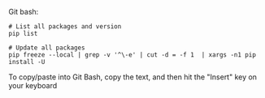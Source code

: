 Git bash:

~~~
# List all packages and version
pip list

# Update all packages
pip freeze --local | grep -v '^\-e' | cut -d = -f 1  | xargs -n1 pip install -U
~~~

To copy/paste into Git Bash, copy the text, and then hit the "Insert" key on your keyboard
